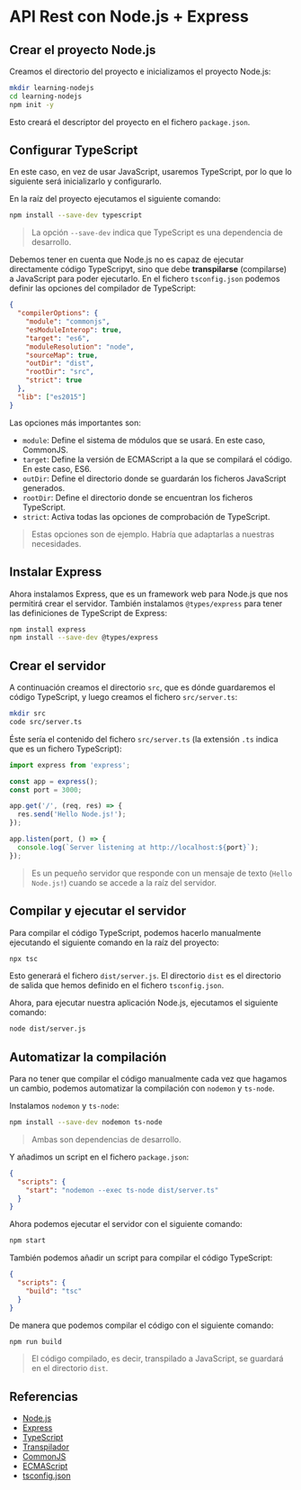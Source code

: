 # API Rest con Node.js + Express

## Crear el proyecto Node.js

Creamos el directorio del proyecto e inicializamos el proyecto Node.js:

```bash
mkdir learning-nodejs
cd learning-nodejs
npm init -y
```

Esto creará el descriptor del proyecto en el fichero `package.json`.

## Configurar TypeScript

En este caso, en vez de usar JavaScript, usaremos TypeScript, por lo que lo siguiente será inicializarlo y configurarlo.

En la raíz del proyecto ejecutamos el siguiente comando:

```bash
npm install --save-dev typescript
```

> La opción `--save-dev` indica que TypeScript es una dependencia de desarrollo.

Debemos tener en cuenta que Node.js no es capaz de ejecutar directamente código TypeScripyt, sino que debe **transpilarse** (compilarse) a JavaScript para poder ejecutarlo. En el fichero `tsconfig.json` podemos definir las opciones del compilador de TypeScript:

```json
{
  "compilerOptions": {
    "module": "commonjs",
    "esModuleInterop": true,
    "target": "es6",
    "moduleResolution": "node",
    "sourceMap": true,
    "outDir": "dist",
    "rootDir": "src",
    "strict": true
  },
  "lib": ["es2015"]
}
```

Las opciones más importantes son:
- `module`: Define el sistema de módulos que se usará. En este caso, CommonJS.
- `target`: Define la versión de ECMAScript a la que se compilará el código. En este caso, ES6.
- `outDir`: Define el directorio donde se guardarán los ficheros JavaScript generados.
- `rootDir`: Define el directorio donde se encuentran los ficheros TypeScript.
- `strict`: Activa todas las opciones de comprobación de TypeScript.

> Estas opciones son de ejemplo. Habría que adaptarlas a nuestras necesidades.

## Instalar Express

Ahora instalamos Express, que es un framework web para Node.js que nos permitirá crear el servidor. También instalamos `@types/express` para tener las definiciones de TypeScript de Express:
 
```bash
npm install express
npm install --save-dev @types/express
```

## Crear el servidor

A continuación creamos el directorio `src`, que es dónde guardaremos el código TypeScript, y luego creamos el fichero `src/server.ts`:
  
```bash
mkdir src
code src/server.ts
```

Éste sería el contenido del fichero `src/server.ts` (la extensión `.ts` indica que es un fichero TypeScript):

```typescript
import express from 'express';

const app = express();
const port = 3000;

app.get('/', (req, res) => {
  res.send('Hello Node.js!');
});

app.listen(port, () => {
  console.log(`Server listening at http://localhost:${port}`);
});
```

> Es un pequeño servidor que responde con un mensaje de texto (`Hello Node.js!`) cuando se accede a la raíz del servidor.

## Compilar y ejecutar el servidor

Para compilar el código TypeScript, podemos hacerlo manualmente ejecutando el siguiente comando en la raíz del proyecto:

```bash
npx tsc
```

Esto generará el fichero `dist/server.js`. El directorio `dist` es el directorio de salida que hemos definido en el fichero `tsconfig.json`.

Ahora, para ejecutar nuestra aplicación Node.js, ejecutamos el siguiente comando:

```bash
node dist/server.js
```

## Automatizar la compilación

Para no tener que compilar el código manualmente cada vez que hagamos un cambio, podemos automatizar la compilación con `nodemon` y `ts-node`.

Instalamos `nodemon` y `ts-node`:

```bash
npm install --save-dev nodemon ts-node
```

> Ambas son dependencias de desarrollo.

Y añadimos un script en el fichero `package.json`:

```json
{
  "scripts": {
    "start": "nodemon --exec ts-node dist/server.ts"
  }
}
```

Ahora podemos ejecutar el servidor con el siguiente comando:

```bash
npm start
```

También podemos añadir un script para compilar el código TypeScript:

```json
{
  "scripts": {
    "build": "tsc"
  }
}
```

De manera que podemos compilar el código con el siguiente comando:

```bash
npm run build
```

> El código compilado, es decir, transpilado a JavaScript, se guardará en el directorio `dist`.

## Referencias

- [Node.js](https://nodejs.org/)
- [Express](https://expressjs.com/)
- [TypeScript](https://www.typescriptlang.org/)
- [Transpilador](https://es.wikipedia.org/wiki/Transpilador)
- [CommonJS](https://es.wikipedia.org/wiki/CommonJS)
- [ECMAScript](https://es.wikipedia.org/wiki/ECMAScript)
- [tsconfig.json](https://www.typescriptlang.org/tsconfig)    